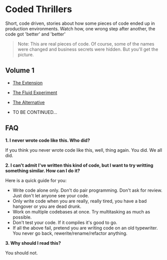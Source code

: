 # Coded Thrillers

Short, code driven, stories about how some pieces of code ended up in production environments. Watch how, one wrong step after another, the code got 'better' and 'better'

> Note: This are real pieces of code. Of course, some of the names were changed and business secrets were hidden. But you'll get the picture.

## Volume 1

- [The Extension](0101theExtension.md)

- [The Fluid Experiment](0102theFluidExperiment.md)

- [The Alternative](0103theAlternative.md)

- TO BE CONTINUED...


## FAQ

**1. I never wrote code like this. Who did?**

  If you think you never wrote code like this, well, thing again. You did. We all did.

**2. I can't admit I've written this kind of code, but I want to try writting something similar. How can I do it?**

  Here is a quick guide for you:

  - Write code alone only. Don't do pair programming. Don't ask for review. Just don't let anyone see your code.
  - Only write code when you are really, really tired, you have a bad hangover or you are dead drunk.
  - Work on multiple codebases at once. Try multitasking as much as possible.
  - Don't test your code. If it compiles it's good to go.
  - If all the above fail, pretend you are writing code on an old typewriter. You never go back, rewerite/rename/refactor anything.

**3. Why should I read this?**

  You should not.
